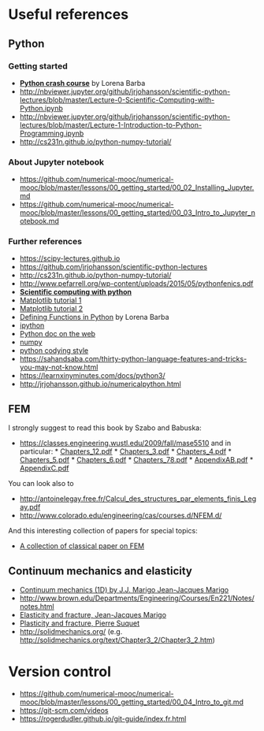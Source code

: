
# Useful references

## Python ##

### Getting started
* [**Python crash course**](http://nbviewer.ipython.org/github/barbagroup/AeroPython/blob/master/lessons/00_Lesson00_QuickPythonIntro.ipynb) by Lorena Barba
* http://nbviewer.jupyter.org/github/jrjohansson/scientific-python-lectures/blob/master/Lecture-0-Scientific-Computing-with-Python.ipynb
* http://nbviewer.jupyter.org/github/jrjohansson/scientific-python-lectures/blob/master/Lecture-1-Introduction-to-Python-Programming.ipynb
* http://cs231n.github.io/python-numpy-tutorial/

### About Jupyter notebook 
* https://github.com/numerical-mooc/numerical-mooc/blob/master/lessons/00_getting_started/00_02_Installing_Jupyter.md
* https://github.com/numerical-mooc/numerical-mooc/blob/master/lessons/00_getting_started/00_03_Intro_to_Jupyter_notebook.md

### Further references
* https://scipy-lectures.github.io
* https://github.com/jrjohansson/scientific-python-lectures
* http://cs231n.github.io/python-numpy-tutorial/
* http://www.pefarrell.org/wp-content/uploads/2015/05/pythonfenics.pdf
* [**Scientific computing with python**](https://github.com/jrjohansson/scientific-python-lectures)
* [Matplotlib tutorial 1](http://matplotlib.org/users/pyplot_tutorial.html)
* [Matplotlib tutorial 2](http://www.loria.fr/~rougier/teaching/matplotlib/)
* [Defining Functions in Python](http://nbviewer.ipython.org/urls/bitbucket.org/cfdpython/cfd-python-class/raw/master/lessons/11%2520-%2520Defining%2520Function%2520in%2520Python.ipynb) by Lorena Barba
* [ipython](http://ipython.org/)
* [Python doc on the web](https://wiki.python.org/moin/BeginnersGuide/Programmers)
* [numpy](http://www.numpy.org/)
* [python codying style](http://www.python.org/dev/peps/pep-0008/)
* https://sahandsaba.com/thirty-python-language-features-and-tricks-you-may-not-know.html
* https://learnxinyminutes.com/docs/python3/
* http://jrjohansson.github.io/numericalpython.html

## FEM ##
I strongly suggest to read this book by Szabo and Babuska:
* https://classes.engineering.wustl.edu/2009/fall/mase5510 and in particular:
       * [Chapters_12.pdf](https://classes.engineering.wustl.edu/2009/fall/mase5510/Chapters_12.pdf)
       * [Chapters_3.pdf](https://classes.engineering.wustl.edu/2009/fall/mase5510/Chapter_3.pdf)
       * [Chapters_4.pdf](https://classes.engineering.wustl.edu/2009/fall/mase5510/Chapter_4.pdf)
       * [Chapters_5.pdf](https://classes.engineering.wustl.edu/2009/fall/mase5510/Chapter_5.pdf)
       * [Chapters_6.pdf](https://classes.engineering.wustl.edu/2009/fall/mase5510/Chapter_6.pdf)
       * [Chapters_78.pdf](https://classes.engineering.wustl.edu/2009/fall/mase5510/Chapters_78.pdf)
       * [AppendixAB.pdf](https://classes.engineering.wustl.edu/2009/fall/mase5510/Appendices_AB.pdf)
       * [AppendixC.pdf](https://classes.engineering.wustl.edu/2009/fall/mase5510/Appendix_C.pdf)
       
You can look also to
* http://antoinelegay.free.fr/Calcul_des_structures_par_elements_finis_Legay.pdf
* http://www.colorado.edu/engineering/cas/courses.d/NFEM.d/

And this interesting collection of papers  for special topics:
* [A collection of classical paper on FEM](http://www.ewp.rpi.edu/hartford/~ernesto/Su2014/Korea-PW/StressAnalysis/Readings/Other/ClassicPapers-FEM/)

## Continuum mechanics and elasticity ##
* [Continuum mechanics (1D) by J.J. Marigo Jean-Jacques Marigo](https://cel.archives-ouvertes.fr/cel-01023392)
* http://www.brown.edu/Departments/Engineering/Courses/En221/Notes/notes.html
* [Elasticity and fracture, Jean-Jacques Marigo](https://moodle.polytechnique.fr/pluginfile.php/30014/mod_resource/content/1/ElasticiteRupture.pdf)
* [Plasticity and fracture, Pierre Suquet](https://www.google.com/url?sa=t&rct=j&q=&esrc=s&source=web&cd=1&cad=rja&uact=8&ved=2ahUKEwjdspXjqcfdAhXLA8AKHVHjBHIQFjAAegQIBxAC&url=http%3A%2F%2Fperso.ensta-paristech.fr%2F~mbonnet%2Fmec551%2Fmec551.pdf&usg=AOvVaw3JK3d0dJbSyeduYs3DCsqU)
* http://solidmechanics.org/ (e.g. http://solidmechanics.org/text/Chapter3_2/Chapter3_2.htm)

# Version control
* https://github.com/numerical-mooc/numerical-mooc/blob/master/lessons/00_getting_started/00_04_Intro_to_git.md
* https://git-scm.com/videos
* https://rogerdudler.github.io/git-guide/index.fr.html


